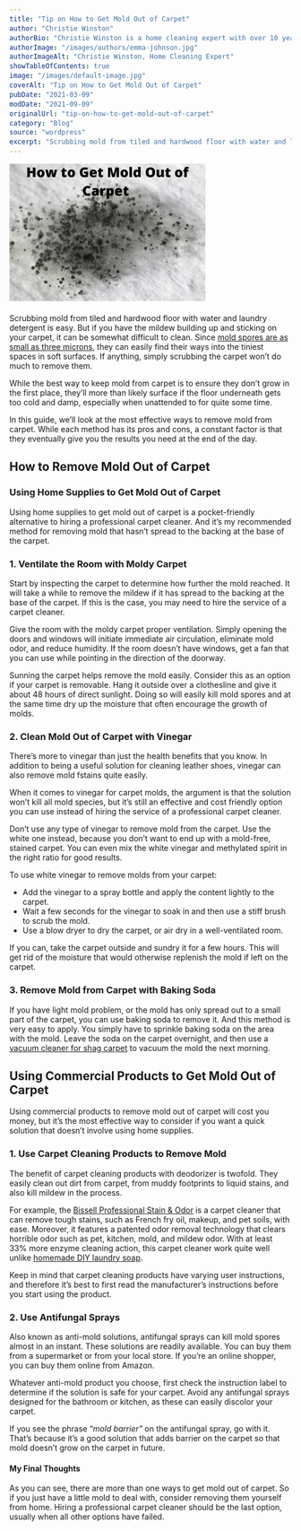 ```yaml
---
title: "Tip on How to Get Mold Out of Carpet"
author: "Christie Winston"
authorBio: "Christie Winston is a home cleaning expert with over 10 years of experience testing and reviewing vacuum cleaners and cleaning products. She holds certifications in indoor air quality management and specializes in solutions for allergy sufferers. Christie has been featured in publications such as Good Housekeeping, Real Simple, and The Spruce."
authorImage: "/images/authors/emma-johnson.jpg"
authorImageAlt: "Christie Winston, Home Cleaning Expert"
showTableOfContents: true
image: "/images/default-image.jpg"
coverAlt: "Tip on How to Get Mold Out of Carpet"
pubDate: "2021-03-09"
modDate: "2021-09-09"
originalUrl: "tip-on-how-to-get-mold-out-of-carpet"
category: "Blog"
source: "wordpress"
excerpt: "Scrubbing mold from tiled and hardwood floor with water and laundry detergent is easy. But if you have the mildew building up and sticking on your carpet, it can be somewhat difficult to clean. Since mold spores are as small as three microns, they can easily find their ways into the tiniest spaces in soft surfaces. If anything, simply scrubbing the carpet won’t &#8230; Read more"
---
```


[![How to Get Mold Out of Carpet ](images/How-to-Get-Mold-Out-of-Carpet-.png)](https://www.bestofvacuum.com/tip-on-how-to-get-mold-out-of-carpet/)

Scrubbing mold from tiled and hardwood floor with water and laundry detergent is easy. But if you have the mildew building up and sticking on your carpet, it can be somewhat difficult to clean. Since [mold spores are as small as three microns](http://www.fsec.ucf.edu/en/consumer/buildings/basics/moldgrowth.htm), they can easily find their ways into the tiniest spaces in soft surfaces. If anything, simply scrubbing the carpet won’t do much to remove them.

While the best way to keep mold from carpet is to ensure they don’t grow in the first place, they’ll more than likely surface if the floor underneath gets too cold and damp, especially when unattended to for quite some time.

In this guide, we’ll look at the most effective ways to remove mold from carpet. While each method has its pros and cons, a constant factor is that they eventually give you the results you need at the end of the day.

## **How to Remove Mold Out of Carpet**

### **Using Home Supplies to Get Mold Out of Carpet**

Using home supplies to get mold out of carpet is a pocket-friendly alternative to hiring a professional carpet cleaner. And it’s my recommended method for removing mold that hasn’t spread to the backing at the base of the carpet.

### **1\. Ventilate the Room with Moldy Carpet**

Start by inspecting the carpet to determine how further the mold reached. It will take a while to remove the mildew if it has spread to the backing at the base of the carpet. If this is the case, you may need to hire the service of a carpet cleaner.

Give the room with the moldy carpet proper ventilation. Simply opening the doors and windows will initiate immediate air circulation, eliminate mold odor, and reduce humidity. If the room doesn’t have windows, get a fan that you can use while pointing in the direction of the doorway.

Sunning the carpet helps remove the mold easily. Consider this as an option if your carpet is removable. Hang it outside over a clothesline and give it about 48 hours of direct sunlight. Doing so will easily kill mold spores and at the same time dry up the moisture that often encourage the growth of molds.

### **2\. Clean Mold Out of Carpet with Vinegar**

There’s more to vinegar than just the health benefits that you know. In addition to being a useful solution for cleaning leather shoes, vinegar can also remove mold fstains quite easily.

When it comes to vinegar for carpet molds, the argument is that the solution won’t kill all mold species, but it’s still an effective and cost friendly option you can use instead of hiring the service of a professional carpet cleaner.

Don’t use any type of vinegar to remove mold from the carpet. Use the white one instead, because you don’t want to end up with a mold-free, stained carpet. You can even mix the white vinegar and methylated spirit in the right ratio for good results.

To use white vinegar to remove molds from your carpet:

-   Add the vinegar to a spray bottle and apply the content lightly to the carpet.
-   Wait a few seconds for the vinegar to soak in and then use a stiff brush to scrub the mold.
-   Use a blow dryer to dry the carpet, or air dry in a well-ventilated room.

If you can, take the carpet outside and sundry it for a few hours. This will get rid of the moisture that would otherwise replenish the mold if left on the carpet.

### **3\. Remove Mold from Carpet with Baking Soda**

If you have light mold problem, or the mold has only spread out to a small part of the carpet, you can use baking soda to remove it. And this method is very easy to apply. You simply have to sprinkle baking soda on the area with the mold. Leave the soda on the carpet overnight, and then use a [vacuum cleaner for shag carpet](https://www.bestofvacuum.com/best-vacuum-for-shag-carpet/) to vacuum the mold the next morning.

## **Using Commercial Products to Get Mold Out of Carpet**

Using commercial products to remove mold out of carpet will cost you money, but it’s the most effective way to consider if you want a quick solution that doesn’t involve using home supplies.

### **1\. Use Carpet Cleaning Products to Remove Mold**

The benefit of carpet cleaning products with deodorizer is twofold. They easily clean out dirt from carpet, from muddy footprints to liquid stains, and also kill mildew in the process.

For example, the [Bissell Professional Stain & Odor](https://www.amazon.com/gp/offer-listing/B005MZLMGE/ref=as_li_tl?ie=UTF8&camp=1789&creative=9325&creativeASIN=B005MZLMGE&linkCode=am2&tag=bestofvacuum2-20&linkId=207ce726dff7182203f52cf60405b934) is a carpet cleaner that can remove tough stains, such as French fry oil, makeup, and pet soils, with ease. Moreover, it features a patented odor removal technology that clears horrible odor such as pet, kitchen, mold, and mildew odor. With at least 33% more enzyme cleaning action, this carpet cleaner work quite well unlike [homemade DIY laundry soap](https://www.bestofvacuum.com/why-homemade-laundry-soap-is-bad/).

Keep in mind that carpet cleaning products have varying user instructions, and therefore it’s best to first read the manufacturer’s instructions before you start using the product.

### **2\. Use Antifungal Sprays**

Also known as anti-mold solutions, antifungal sprays can kill mold spores almost in an instant. These solutions are readily available. You can buy them from a supermarket or from your local store. If you’re an online shopper, you can buy them online from Amazon.

Whatever anti-mold product you choose, first check the instruction label to determine if the solution is safe for your carpet. Avoid any antifungal sprays designed for the bathroom or kitchen, as these can easily discolor your carpet.

If you see the phrase “*mold barrier”* on the antifungal spray, go with it. That’s because it’s a good solution that adds barrier on the carpet so that mold doesn’t grow on the carpet in future.

#### **My Final Thoughts**

As you can see, there are more than one ways to get mold out of carpet. So if you just have a little mold to deal with, consider removing them yourself from home. Hiring a professional carpet cleaner should be the last option, usually when all other options have failed.